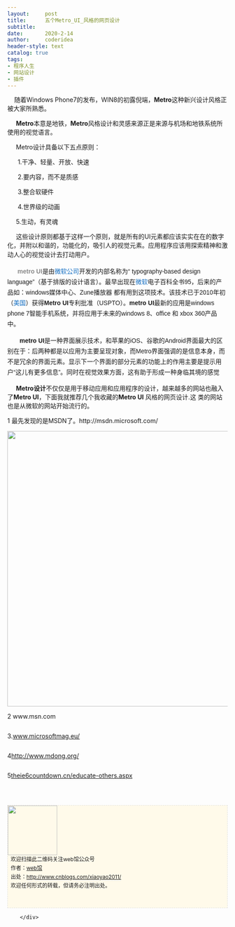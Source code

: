 ```yaml
---
layout:     post
title:      五个Metro_UI_风格的网页设计
subtitle:   
date:       2020-2-14
author:     coderidea
header-style: text
catalog: true
tags:
- 程序人生
- 网站设计
- 插件
--- 
```

<div class="postBody">
			<div id="cnblogs_post_body" class="blogpost-body"><p>    随着Windows Phone7的发布，WIN8的初露倪端，<strong>Metro</strong>这种新兴设计风格正被大家所熟悉。</p>
<p>     <strong>Metro</strong>本意是地铁，<strong>Metro</strong>风格设计和灵感来源正是来源与机场和地铁系统所使用的视觉语言。</p>
<p>     Metro设计具备以下五点原则： </p>
<p>      1.干净、轻量、开放、快速</p>
<p>      2.要内容，而不是质感</p>
<p>      3.整合软硬件</p>
<p>      4.世界级的动画</p>
<p>     5.生动，有灵魂</p>
<p>     这些设计原则都基于这样一个原则，就是所有的UI元素都应该实实在在的数字化，并附以和谐的，功能化的，吸引人的视觉元素。应用程序应该用探索精神和激动人心的视觉设计去打动用户。<span class="Apple-style-span" style="font-family:arial, '宋体', sans-serif;line-height:24px;">        </span></p>
<p><span class="Apple-style-span" style="font-family:arial, '宋体', sans-serif;line-height:24px;"><strong><span style="color:#888888;">      metro UI</span></strong>是由<span style="color:#136ec2;">微软公司</span>开发的内部名称为“ typography-based design language”（基于排版的设计语言）。最早出现在<span style="color:#136ec2;">微软</span>电子百科全书95，后来的产品如：windows媒体中心、Zune播放器 都有用到这项技术。该技术已于2010年初（<span style="color:#136ec2;">美国</span>）获得<strong>Metro UI</strong>专利批准（USPTO）。<strong>metro UI</strong>最新的应用是windows phone 7智能手机系统，并将应用于未来的windows 8、office 和 xbox 360产品中。</span><span class="Apple-style-span" style="font-family:arial, '宋体', sans-serif;line-height:24px;">      </span></p>
<p><span class="Apple-style-span" style="font-family:arial, '宋体', sans-serif;line-height:24px;"><strong>　　metro UI</strong>是一种界面展示技术，和苹果的iOS、谷歌的Android界面最大的区别在于：后两种都是以应用为主要呈现对象，而Metro界面强调的是信息本身，而不是冗余的界面元素。显示下一个界面的部分元素的功能上的作用主要是提示用户“这儿有更多信息”。同时在视觉效果方面，这有助于形成一种身临其境的感觉</span></p>
<p>     <strong>Metro设计</strong>不仅仅是用于移动应用和应用程序的设计，越来越多的网站也融入了<strong>Metro UI</strong>，下面我就推荐几个我收藏的<strong>Metro UI</strong> 风格的网页设计.这 类的网站也是从微软的网站开始流行的。</p>
<p>1 最先发现的是MSDN了。http://msdn.microsoft.com/</p>
<p><img src="https://pic002.cnblogs.com/images/2011/323522/2011091823080444.png" alt="" width="550" height="628" /></p>
<p>2 www.msn.com </p>
<div>
<p><img src="https://pic002.cnblogs.com/images/2011/323522/2011091823161081.png" alt="" /></p>
<p>3.<a href="http://www.microsoftmag.eu/">www.microsoftmag.eu/</a></p>
<p><img src="https://pic002.cnblogs.com/images/2011/323522/2011091823193717.png" alt="" /></p>
</div>
<p>4<a href="http://www.mdong.org/">http://www.mdong.org/</a></p>
<p><img src="https://pic002.cnblogs.com/images/2011/323522/2011091823250918.png" alt="" /></p>
<p>5<a href="http://theie6countdown.cn/educate-others.aspx">theie6countdown.cn/educate-others.aspx</a></p>
<p><img src="https://pic002.cnblogs.com/images/2011/323522/2011091823302451.png" alt="" /></p>
<p> </p>
<div>
<p id="PSignature" style="line-height:20px;background:#FFFAEA no-repeat 2% 50%;font-size:12px;border:#e0e0e0 1px dashed;"><img title="web馆" src="https://files.cnblogs.com/xiaoyao2011/wx.gif" alt="" width="113" height="113" /><br />  欢迎扫描此二维码关注web馆公众号  <br />  作者：<a href="http://www.cnblogs.com/xiaoyao2011/">web馆</a>  <br />  出处：<a href="http://www.cnblogs.com/xiaoyao2011">http://www.cnblogs.com/xiaoyao2011/</a> <br />  欢迎任何形式的转载，但请务必注明出处。<br /><br /><br /></p>








</div></div><div id="MySignature"></div>
<div class="clear"></div>
<div id="blog_post_info_block">
<div id="BlogPostCategory"></div>
<div id="EntryTag"></div>
<div id="blog_post_info">
</div>
<div class="clear"></div>
<div id="post_next_prev"></div>
</div>


		</div>